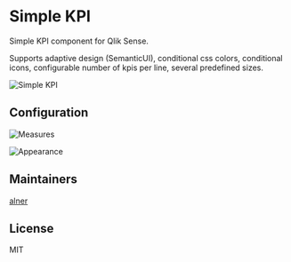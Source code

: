 # Simple KPI

Simple KPI component for Qlik Sense.

Supports adaptive design (SemanticUI), conditional css colors, conditional icons, configurable number of kpis per line, several predefined sizes.

![Simple KPI](../../blob/screenshots/screenshots/SimpleKPI.png)

## Configuration

![Measures](../../blob/screenshots/screenshots/Measures.png)

![Appearance](../../blob/screenshots/screenshots/Appearance.png)

## Maintainers

[alner](https://github.com/alner)

## License

MIT